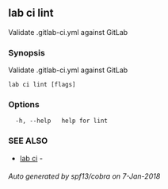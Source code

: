 ## lab ci lint

Validate .gitlab-ci.yml against GitLab

### Synopsis


Validate .gitlab-ci.yml against GitLab

```
lab ci lint [flags]
```

### Options

```
  -h, --help   help for lint
```

### SEE ALSO
* [lab ci](lab_ci.md)	 - 

###### Auto generated by spf13/cobra on 7-Jan-2018
